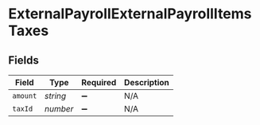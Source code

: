 # ExternalPayrollExternalPayrollItemsTaxes


## Fields

| Field              | Type               | Required           | Description        |
| ------------------ | ------------------ | ------------------ | ------------------ |
| `amount`           | *string*           | :heavy_minus_sign: | N/A                |
| `taxId`            | *number*           | :heavy_minus_sign: | N/A                |